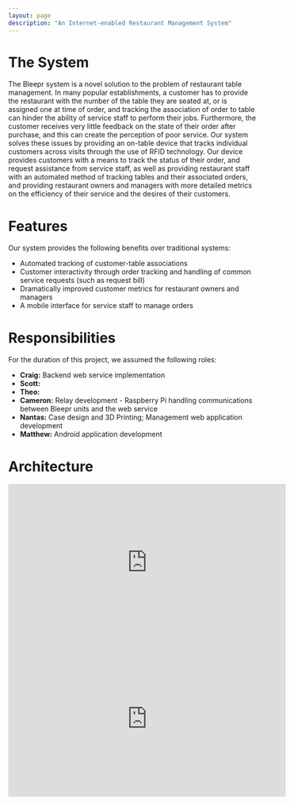 ```yaml
---
layout: page
description: "An Internet-enabled Restaurant Management System"
---
```


# The System

The Bleepr system is a novel solution to the problem of restaurant table management. In many popular establishments,
a customer has to provide the restaurant with the number of the table they are seated at, or is assigned one at time of order,
and tracking the association of order to table can hinder the ability of service staff to perform their jobs. Furthermore,
the customer receives very little feedback on the state of their order after purchase, and this can create the perception of poor service.
Our system solves these issues by providing an on-table device that tracks individual customers across visits through the use of
RFID technology. Our device provides customers with a means to track the status of their order, and request assistance from service staff,
as well as providing restaurant staff with an automated method of tracking tables and their associated orders, and providing restaurant
owners and managers with more detailed metrics on the efficiency of their service and the desires of their customers.

# Features

Our system provides the following benefits over traditional systems:

* Automated tracking of customer-table associations
* Customer interactivity through order tracking and handling of common service requests (such as request bill)
* Dramatically improved customer metrics for restaurant owners and managers
* A mobile interface for service staff to manage orders

# Responsibilities

For the duration of this project, we assumed the following roles:


* **Craig:** Backend web service implementation
* **Scott:**
* **Theo:**
* **Cameron:** Relay development - Raspberry Pi handling communications between Bleepr units and the web service
* **Nantas:** Case design and 3D Printing; Management web application development
* **Matthew:** Android application development

# Architecture

<iframe width="560" height="315" src="https://www.youtube.com/embed/LdDRne1eMms" frameborder="0" allowfullscreen></iframe>
<iframe width="560" height="315" src="https://www.youtube.com/embed/SoEjkDy19g8" frameborder="0" allowfullscreen></iframe>

